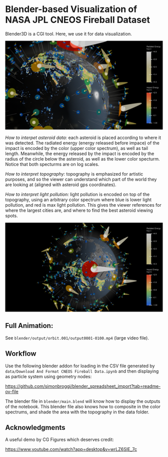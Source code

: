 # Blender-based Visualization of NASA JPL CNEOS Fireball Dataset

Blender3D is a CGI tool. Here, we use it for data visualization.

![still image demo 1](blender/output/still.001.png)

*How to interpet asteroid data:* each asteroid is placed according to where it was detected. The radiated energy (energy released before impace) of the impact is encoded by the color (upper color spectrum), as well as tail length. Meanwhile, the energy released by the impact is encoded by the radius of the circle below the asteroid, as well as the lower color specturm. Notice that both specturms are on log scales.

*How to interpret topography:* topography is emphasized for artistic purposes, and so the viewer can understand which part of the world they are looking at (aligned with asteroid gps coordinates).

*How to interpret light pollution:* light pollution is encoded on top of the topography, using an arbitrary color spectrum where blue is lower light pollution, and red is max light pollution. This gives the viewer references for where the largest cities are, and where to find the best asteroid viewing spots.

![still image demo 2](blender/output/still.002.png)

## Full Animation:
See `blender/output/orbit.001/output0001-0100.mp4` (large video file).

## Workflow
Use the following blender addon for loading in the CSV file generated by `data/Download And Format CNEOS Fireball Data.ipynb` and then displaying as particle system using geometry nodes:

https://github.com/simonbroggi/blender_spreadsheet_import?tab=readme-ov-file

The blender file in `blender/main.blend` will know how to display the outputs of the notebook. This blender file also knows how to composite in the color spectrums, and shade the area with the topography in the data folder.

## Acknowledgments

A useful demo by CG Figures which deserves credit:

https://www.youtube.com/watch?app=desktop&v=wrLZ6SIE_7c

